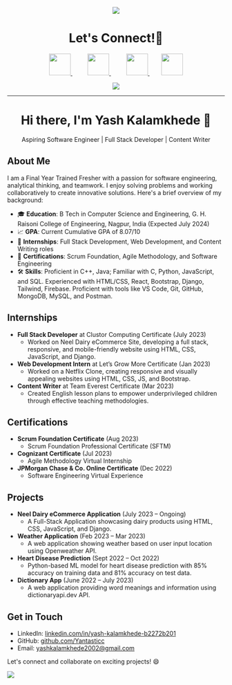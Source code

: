 <p align="center">
  <img src="https://capsule-render.vercel.app/api?type=waving&color=gradient&text=HeyEveryone&height=100&section=header"/>
</p>

<h1 align="center">
  Let's Connect!💬
</h1>

<p align="center">
  
<a href="https://www.linkedin.com/in/imyash-kalamkhede-b2272b201/">
  <img height="50" src="https://user-images.githubusercontent.com/46517096/166973395-19676cd8-f8ec-4abf-83ff-da8243505b82.png"/>
</a>
&nbsp;&nbsp;&nbsp;&nbsp;&nbsp;&nbsp;&nbsp;&nbsp;
<a href="https://twitter.com/yashkalamkhede">
  <img height="50" src="https://user-images.githubusercontent.com/46517096/166974271-91dfa250-d70b-4cb9-8707-f1bda1b708c3.png"/>
</a>
&nbsp;&nbsp;&nbsp;&nbsp;&nbsp;&nbsp;&nbsp;&nbsp;
<a href="https://medium.com/@yashkalamkhede2002">
  <img height="50" src="https://user-images.githubusercontent.com/46517096/166973962-d05d145a-b6a0-4643-bd3d-5ac845679367.png"/>
</a>
&nbsp;&nbsp;&nbsp;&nbsp;&nbsp;&nbsp;
<a href="https://dev.to/gettingtosuccess">
  <img height="50" src="https://user-images.githubusercontent.com/46517096/166974096-7aeecad4-483e-4c85-983f-f4b37b3f794e.png"/>
</a>
</p>

<p align="center">
  <img src= "https://user-images.githubusercontent.com/86292101/259846661-7a04f039-446f-43a4-ab01-0e5f46dd87ac.gif">
</p>

---

<div align="center">
  <h1>Hi there, I'm Yash Kalamkhede 👋</h1>
  <p>Aspiring Software Engineer | Full Stack Developer | Content Writer</p>
</div>

## About Me
I am a Final Year Trained Fresher with a passion for software engineering, analytical thinking, and teamwork. I enjoy solving problems and working collaboratively to create innovative solutions. Here's a brief overview of my background:

- 🎓 **Education**: B Tech in Computer Science and Engineering, G. H. Raisoni College of Engineering, Nagpur, India (Expected July 2024)
- 📈 **GPA**: Current Cumulative GPA of 8.07/10
- 💼 **Internships**: Full Stack Development, Web Development, and Content Writing roles
- 🎯 **Certifications**: Scrum Foundation, Agile Methodology, and Software Engineering
- 🛠️ **Skills**: Proficient in C++, Java; Familiar with C, Python, JavaScript, and SQL. Experienced with HTML/CSS, React, Bootstrap, Django, Tailwind, Firebase. Proficient with tools like VS Code, Git, GitHub, MongoDB, MySQL, and Postman.

## Internships
- **Full Stack Developer** at Clustor Computing Certificate (July 2023)
  - Worked on Neel Dairy eCommerce Site, developing a full stack, responsive, and mobile-friendly website using HTML, CSS, JavaScript, and Django.
- **Web Development Intern** at Let’s Grow More Certificate (Jan 2023)
  - Worked on a Netflix Clone, creating responsive and visually appealing websites using HTML, CSS, JS, and Bootstrap.
- **Content Writer** at Team Everest Certificate (Mar 2023)
  - Created English lesson plans to empower underprivileged children through effective teaching methodologies.

## Certifications
- **Scrum Foundation Certificate** (Aug 2023)
  - Scrum Foundation Professional Certificate (SFTM)
- **Cognizant Certificate** (Jul 2023)
  - Agile Methodology Virtual Internship
- **JPMorgan Chase & Co. Online Certificate** (Dec 2022)
  - Software Engineering Virtual Experience

## Projects
- **Neel Dairy eCommerce Application** (July 2023 – Ongoing)
  - A Full-Stack Application showcasing dairy products using HTML, CSS, JavaScript, and Django.
- **Weather Application** (Feb 2023 – Mar 2023)
  - A web application showing weather based on user input location using Openweather API.
- **Heart Disease Prediction** (Sept 2022 – Oct 2022)
  - Python-based ML model for heart disease prediction with 85% accuracy on training data and 81% accuracy on test data.
- **Dictionary App** (June 2022 – July 2023)
  - A web application providing word meanings and information using dictionaryapi.dev API.

## Get in Touch
- LinkedIn: [linkedin.com/in/yash-kalamkhede-b2272b201](https://www.linkedin.com/in/yash-kalamkhede-b2272b201)
- GitHub: [github.com/Yantasticc](https://github.com/Yantasticc)
- Email: yashkalamkhede2002@gmail.com

Let's connect and collaborate on exciting projects! 😄

<p></p>
</p>

<p align="left">
  <img src="https://capsule-render.vercel.app/api?type=waving&color=gradient&height=100&section=footer"/>
</p>



